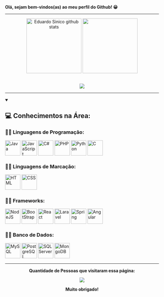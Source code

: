 **Olá, sejam bem-vindos(as) ao meu perfil do Github! 😀**

<hr>

<div align="center">
  <img height="180em" src="https://github-readme-stats.vercel.app/api?username=Edu1Sinico&show_icons=true&count_private=true&hide_border=true&title_color=00bfbf&icon_color=00bfbf&text_color=c9d1d9&bg_color=0d1117" alt="Eduardo Sinico github stats" /> 
  <img height="180em" src="https://github-readme-stats.vercel.app/api/top-langs/?username=Edu1Sinico&layout=compact&hide_border=true&title_color=00bfbf&text_color=00bfbf&bg_color=0d1117" />
</div> <br> 

<p align="center">
   <img src="https://github-profile-trophy.vercel.app/?username=Edu1Sinico&theme=dracula&row=2&no-bg=true&column=3&margin-w=15&margin-h=15" />
</p>

<hr>

<div>
  <p align="center">
    <details open>
      <summary><h2>💻 Conhecimentos na Área:</h2></summary>
        <h3>🧑‍💻 Linguagens de Programação: </h3>
        <p>
          <img alt="Java" src="https://cdn.jsdelivr.net/gh/devicons/devicon@latest/icons/java/java-plain-wordmark.svg" width="50px"/> 
          <img alt="JavaScript" src="https://cdn.jsdelivr.net/gh/devicons/devicon@latest/icons/javascript/javascript-original.svg" width="50px"/> 
          <img alt="C#" src="https://cdn.jsdelivr.net/gh/devicons/devicon@latest/icons/csharp/csharp-original.svg" width="50px"/> 
          <img alt="PHP" src="https://cdn.jsdelivr.net/gh/devicons/devicon@latest/icons/php/php-original.svg" width="50px"/> 
          <img alt="Python" src="https://cdn.jsdelivr.net/gh/devicons/devicon@latest/icons/python/python-original.svg" width="50px"/> 
          <img alt="C" src="https://cdn.jsdelivr.net/gh/devicons/devicon@latest/icons/c/c-original.svg" width="50px"/> 
        </p>
        <h3>🧑‍💻 Linguagens de Marcação: </h3>
        <p>
          <img alt="HTML" src="https://cdn.jsdelivr.net/gh/devicons/devicon@latest/icons/html5/html5-original.svg" width="50px"/> 
          <img alt="CSS" src="https://cdn.jsdelivr.net/gh/devicons/devicon@latest/icons/css3/css3-original.svg" width="50px"/>
        </p>
        <h3>🧑‍💻 Frameworks: </h3>
        <p>
          <img alt="NodeJS" src="https://cdn.jsdelivr.net/gh/devicons/devicon@latest/icons/nodejs/nodejs-original-wordmark.svg" width="50px"/>
          <img alt="BootStrap" src="https://cdn.jsdelivr.net/gh/devicons/devicon@latest/icons/bootstrap/bootstrap-original.svg" width="50px"/>
          <img alt="React" src="https://cdn.jsdelivr.net/gh/devicons/devicon@latest/icons/react/react-original.svg" width="50px"/>
          <img alt="Laravel" src="https://cdn.jsdelivr.net/gh/devicons/devicon@latest/icons/laravel/laravel-original-wordmark.svg" width="50px"/>
          <img alt="Spring" src="https://cdn.jsdelivr.net/gh/devicons/devicon@latest/icons/spring/spring-original.svg" width="50px"/>
          <img alt="Angular" src="https://cdn.jsdelivr.net/gh/devicons/devicon@latest/icons/angular/angular-original.svg" width="50px"/>
        </p>
        <h3>🧑‍💻 Banco de Dados: </h3>
        <p>
          <img alt="MySQL" src="https://cdn.jsdelivr.net/gh/devicons/devicon@latest/icons/mysql/mysql-original-wordmark.svg" width="50px" />
          <img alt="PostgreSQL" src="https://cdn.jsdelivr.net/gh/devicons/devicon@latest/icons/postgresql/postgresql-original-wordmark.svg" width="50px"/>
          <img alt="SQL Server" src="https://cdn.jsdelivr.net/gh/devicons/devicon@latest/icons/microsoftsqlserver/microsoftsqlserver-original-wordmark.svg" width="50px"/>
          <img alt="MongoDB " src="https://cdn.jsdelivr.net/gh/devicons/devicon@latest/icons/mongodb/mongodb-plain-wordmark.svg" width="50px"/>
        </p>
    </details>
  </p>
</div>

<hr>

<div align="center">
    <p align="centre"><b>Quantidade de Pessoas que visitaram essa página:</b></p>  
    <p align="center"><img align="center" src="https://profile-counter.glitch.me/{edu1sinico}/count.svg" /></p> 
    <p align="centre"><b>Muito obrigado!</b></p>  
    <br>
</div>


</div>
